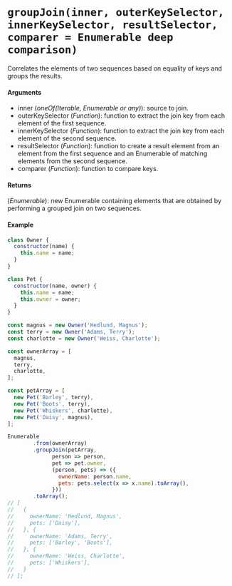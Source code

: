 # `groupJoin(inner, outerKeySelector, innerKeySelector, resultSelector, comparer = Enumerable deep comparison)`

Correlates the elements of two sequences based on equality of keys and groups the results.

#### Arguments

- inner (*oneOf(Iterable, Enumerable or any)*): source to join.
- outerKeySelector (*Function*): function to extract the join key from each element of the first sequence.
- innerKeySelector (*Function*): function to extract the join key from each element of the second sequence.
- resultSelector (*Function*): function to create a result element from an element from the first sequence and an Enumerable of matching elements from the second sequence.
- comparer (*Function*): function to compare keys.

#### Returns

(*Enumerable*): new Enumerable containing elements that are obtained by performing a grouped join on two sequences.

#### Example

```js
class Owner {
  constructor(name) {
    this.name = name;
  }
}

class Pet {
  constructor(name, owner) {
    this.name = name;
    this.owner = owner;
  }
}

const magnus = new Owner('Hedlund, Magnus');
const terry = new Owner('Adams, Terry');
const charlotte = new Owner('Weiss, Charlotte');

const ownerArray = [
  magnus,
  terry,
  charlotte,
];

const petArray = [
  new Pet('Barley', terry),
  new Pet('Boots', terry),
  new Pet('Whiskers', charlotte),
  new Pet('Daisy', magnus),
];

Enumerable
        .from(ownerArray)
        .groupJoin(petArray,
              person => person,
              pet => pet.owner,
              (person, pets) => ({
                ownerName: person.name,
                pets: pets.select(x => x.name).toArray(),
              }))
        .toArray();
// [
//   {
//     ownerName: 'Hedlund, Magnus',
//     pets: ['Daisy'],
//   }, {
//     ownerName: 'Adams, Terry',
//     pets: ['Barley', 'Boots'],
//   }, {
//     ownerName: 'Weiss, Charlotte',
//     pets: ['Whiskers'],
//   }
// ];
```
